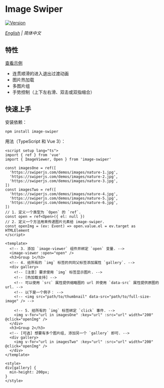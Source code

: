 # Image Swiper

[![Version](https://img.shields.io/npm/v/image-swiper)](https://www.npmjs.com/package/image-swiper)

*[English](README.md) | 简体中文*

## 特性

[查看示例](https://edsuns.github.io/image-swiper)

- 连贯顺滑的进入退出过渡动画
- 图片热加载
- 多图片组
- 手势控制（上下左右滑、双击或双指缩合）

## 快速上手

安装依赖：

```bash
npm install image-swiper
```

用法（TypeScript 和 Vue 3）：

```vue
<script setup lang="ts">
import { ref } from 'vue'
import { ImageViewer, Open } from 'image-swiper'

const imagesOne = ref([
  'https://swiperjs.com/demos/images/nature-1.jpg',
  'https://swiperjs.com/demos/images/nature-2.jpg',
  'https://swiperjs.com/demos/images/nature-3.jpg',
])
const imagesTwo = ref([
  'https://swiperjs.com/demos/images/nature-4.jpg',
  'https://swiperjs.com/demos/images/nature-5.jpg',
  'https://swiperjs.com/demos/images/nature-6.jpg',
])
// 1. 定义一个类型为 `Open` 的 `ref`.
const open = ref<Open>({ el: null })
// 2. 定义一个方法用来传递图片元素给 image-swiper.
const openImg = (ev: Event) => open.value.el = ev.target as HTMLElement
</script>

<template>
  <!-- 3. 添加 `image-viewer` 组件并绑定 `open` 变量. -->
  <image-viewer :open="open" />
  <h3>Group 1</h3>
  <!-- 4. 给所有的 `img` 标签的共同父标签添加属性 `gallery`. -->
  <div gallery>
    <!-- [注意] 要求使用 `img` 标签显示图片. -->
    <!-- [热加载支持] -->
    <!-- 可以使用 `src` 属性提供缩略图的 url 并使用 `data-src` 属性提供原图的 url. -->
    <!-- 以下是一个例子： -->
    <!-- <img src="path/to/thumbnail" data-src="path/to/full-size-image" /> -->

    <!-- 5. 给所有的 `img` 标签绑定 `click` 事件. -->
    <img v-for="url in imagesOne" :key="url" :src="url" width="200" @click="openImg" />
  </div>
  <h3>Group 2</h3>
  <!-- [可选] 想要有多个图片组, 添加另一个 `gallery` 即可. -->
  <div gallery>
    <img v-for="url in imagesTwo" :key="url" :src="url" width="200" @click="openImg" />
  </div>
</template>

<style>
div[gallery] {
  min-height: 200px;
}
</style>
```
